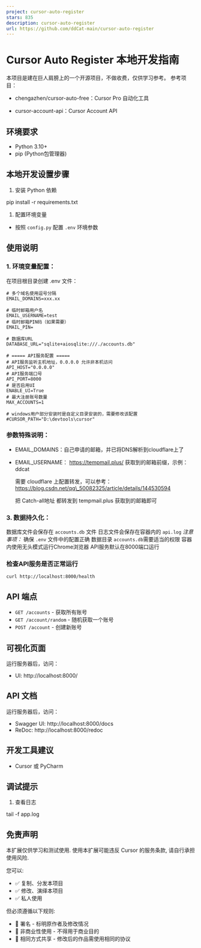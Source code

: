 ```yaml
---
project: cursor-auto-register
stars: 835
description: cursor-auto-register
url: https://github.com/ddCat-main/cursor-auto-register
---
```


Cursor Auto Register 本地开发指南
===========================

本项目是建在巨人肩膀上的一个开源项目，不做收费，仅供学习参考。 参考项目：

-   chengazhen/cursor-auto-free：Cursor Pro 自动化工具
    
-   cursor-account-api：Cursor Account API
    

环境要求
----

-   Python 3.10+
-   pip (Python包管理器)

本地开发设置步骤
--------

1.  安装 Python 依赖

pip install -r requirements.txt

1.  配置环境变量

-   按照 `config.py` 配置 `.env` 环境参数

使用说明
----

### 1\. 环境变量配置：

在项目根目录创建 .env 文件：

```
# 多个域名使用逗号分隔
EMAIL_DOMAINS=xxx.xx

# 临时邮箱用户名
EMAIL_USERNAME=test
# 临时邮箱PIN码（如果需要）
EMAIL_PIN=

# 数据库URL
DATABASE_URL="sqlite+aiosqlite:///./accounts.db"

# ===== API服务配置 =====
# API服务监听主机地址，0.0.0.0 允许非本机访问
API_HOST="0.0.0.0"
# API服务端口号
API_PORT=8000
# 是否启用UI
ENABLE_UI=True
# 最大注册账号数量
MAX_ACCOUNTS=1

# windows用户部分安装时是自定义目录安装的，需要修改该配置
#CURSOR_PATH="D:\devtools\cursor"
```

### 参数特殊说明：

-   EMAIL\_DOMAINS：自己申请的邮箱，并已将DNS解析到cloudflare上了
    
-   EMAIL\_USERNAME： https://tempmail.plus/ 获取到的邮箱前缀，示例：ddcat
    
    需要 cloudflare 上配置转发，可以参考：https://blog.csdn.net/qq\_50082325/article/details/144530594
    
    把 Catch-all地址 都转发到 tempmail.plus 获取到的邮箱即可
    

### 3\. 数据持久化：

数据库文件会保存在 `accounts.db` 文件 日志文件会保存在容器内的 `api.log` _注意事项：_ 确保 `.env` 文件中的配置正确 数据目录 `accounts.db`需要适当的权限 容器内使用无头模式运行Chrome浏览器 API服务默认在8000端口运行

### 检查API服务是否正常运行

```
curl http://localhost:8000/health
```

API 端点
------

-   `GET /accounts` - 获取所有账号
-   `GET /account/random` - 随机获取一个账号
-   `POST /account` - 创建新账号

可视化页面
-----

运行服务器后，访问：

-   UI: http://localhost:8000/
    

API 文档
------

运行服务器后，访问：

-   Swagger UI: http://localhost:8000/docs
-   ReDoc: http://localhost:8000/redoc

开发工具建议
------

-   Cursor 或 PyCharm

调试提示
----

1.  查看日志

tail -f app.log

免责声明
----

本扩展仅供学习和测试使用. 使用本扩展可能违反 Cursor 的服务条款, 请自行承担使用风险.

您可以:

-   ✅ 复制、分发本项目
-   ✅ 修改、演绎本项目
-   ✅ 私人使用

但必须遵循以下规则:

-   📝 署名 - 标明原作者及修改情况
-   🚫 非商业性使用 - 不得用于商业目的
-   🔄 相同方式共享 - 修改后的作品需使用相同的协议
